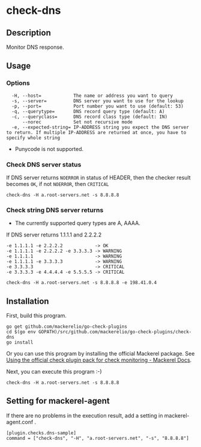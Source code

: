 # check-dns

## Description

Monitor DNS response.

## Usage

### Options

```
  -H, --host=            The name or address you want to query
  -s, --server=          DNS server you want to use for the lookup
  -p, --port=            Port number you want to use (default: 53)
  -q, --querytype=       DNS record query type (default: A)
  -c, --queryclass=      DNS record class type (default: IN)
      --norec            Set not recursive mode
  -e, --expected-string= IP-ADDRESS string you expect the DNS server to return. If multiple IP-ADDRESS are returned at once, you have to specify whole string
```

- Punycode is not supported.

### Check DNS server status

If DNS server returns `NOERROR` in status of HEADER, then the checker result becomes `OK`, if not `NOERROR`, then `CRITICAL`

```
check-dns -H a.root-servers.net -s 8.8.8.8
```

### Check string DNS server returns

- The currently supported query types are A, AAAA.

If DNS server returns 1.1.1.1 and 2.2.2.2
```
-e 1.1.1.1 -e 2.2.2.2            -> OK  
-e 1.1.1.1 -e 2.2.2.2 -e 3.3.3.3 -> WARNING  
-e 1.1.1.1                       -> WARNING  
-e 1.1.1.1 -e 3.3.3.3            -> WARNING  
-e 3.3.3.3                       -> CRITICAL  
-e 3.3.3.3 -e 4.4.4.4 -e 5.5.5.5 -> CRITICAL  
```
```
check-dns -H a.root-servers.net -s 8.8.8.8 -e 198.41.0.4
```

## Installation

First, build this program.

```
go get github.com/mackerelio/go-check-plugins
cd $(go env GOPATH)/src/github.com/mackerelio/go-check-plugins/check-dns
go install
```

Or you can use this program by installing the official Mackerel package. See [Using the official check plugin pack for check monitoring - Mackerel Docs](https://mackerel.io/docs/entry/howto/mackerel-check-plugins).


Next, you can execute this program :-)

```
check-dns -H a.root-servers.net -s 8.8.8.8
```


## Setting for mackerel-agent

If there are no problems in the execution result, add a setting in mackerel-agent.conf .

```
[plugin.checks.dns-sample]
command = ["check-dns", "-H", "a.root-servers.net", "-s", "8.8.8.8"]
```
